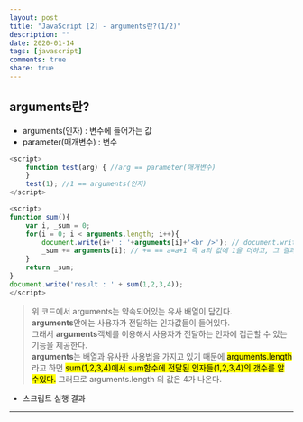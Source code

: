 ```yaml
---
layout: post
title: "JavaScript [2] - arguments란?(1/2)"
description: ""
date: 2020-01-14
tags: [javascript]
comments: true
share: true
---
```


## arguments란?

* arguments(인자) : 변수에 들어가는 값
* parameter(매개변수) : 변수

```javascript
<script>
	function test(arg) { //arg == parameter(매개변수)
    }
    test(1); //1 == arguments(인자)
</script>
```

```javascript
<script>
function sum(){
    var i, _sum = 0;
    for(i = 0; i < arguments.length; i++){
        document.write(i+' : '+arguments[i]+'<br />'); // document.write == 화면에 무언가를 출력하는 함수
        _sum += arguments[i]; // += == a=a+1 즉 a의 값에 1을 더하고, 그 결과를 다시 a에 넣는다는 뜻
    }   
    return _sum;
}
document.write('result : ' + sum(1,2,3,4));
</script>
```

> 위 코드에서 arguments는 약속되어있는 유사 배열이 담긴다. <br>
  **arguments**안에는 사용자가 전달하는 인자값들이 들어있다. <br>
  그래서 **arguments**객체를 이용해서 사용자가 전달하는 인자에 접근할 수 있는 기능을 제공한다. <br>
  **arguments**는 배열과 유사한 사용법을 가지고 있기 때문에 <mark>arguments.length</mark> 라고 하면 <mark>sum(1,2,3,4)에서 sum함수에 전달된 인자들(1,2,3,4)의 갯수를 알 수있다.</mark> 그러므로 arguments.length 의 값은 4가 나온다.


* 스크립트 실행 결과
<script>
function sum(){
    var i, _sum = 0;
    for(i = 0; i < arguments.length; i++){
        document.write(i+' : '+arguments[i]+'<br />'); 
        _sum += arguments[i]; 
    }   
    return _sum;
}
document.write('result : ' + sum(1,2,3,4));
</script>


--- 
